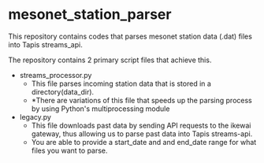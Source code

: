 # mesonet_station_parser

This repository contains codes that parses mesonet station data (.dat) files into Tapis streams_api.

The repository contains 2 primary script files that achieve this.
- streams_processor.py
  - This file parses incoming station data that is stored in a directory(data_dir).
  - *There are variations of this file that speeds up the parsing process by using Python's multiprocessing module
- legacy.py
  - This file downloads past data by sending API requests to the ikewai gateway, thus allowing us to parse past data into Tapis streams-api.
  - You are able to provide a start_date and and end_date range for what files you want to parse.
